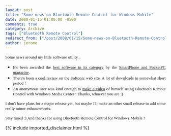 ```yaml
---
layout: post
title: "Some news on Bluetooth Remote Control for Windows Mobile"
date: 2008-01-15 01:00:00 -0500
comments: true
category: Archive
tags: ["Bluetooth Remote Control"]
redirect_from: ["/post/2008/01/15/Some-news-on-Bluetooth-Remote-Control-for-Windows-Mobile.aspx", "/post/2008/01/15/some-news-on-bluetooth-remote-control-for-windows-mobile.aspx"]
author: jerome
---
```

<!-- more -->
<p align="justify">
<font face="Verdana" size="2">Some news around my little software utility...</font>
</p>
<ul>
	<li>
	<div align="justify">
	<font face="Verdana" size="2">It&#39;s been awarded the </font><a href="http://pocketpcmag.com/awards/category_WandF_2007.asp#RemoteMediaController"><font face="Verdana" size="2">best software in its category</font></a><font face="Verdana" size="2"> by the </font><a href="http://pocketpcmag.com"><font face="Verdana" size="2">SmartPhone and PocketPC magazine</font></a><font face="Verdana" size="2">.</font>
	</div>
	</li>
	<li>
	<div align="justify">
	<font face="Verdana" size="2">There&#39;s been a </font><a href="http://bluetooth-remote-control.en.softonic.com/windowsmobile"><font face="Verdana" size="2">cool review</font></a><font face="Verdana" size="2"> on the </font><a href="http://softonic.com"><font face="Verdana" size="2">Softonic</font></a><font face="Verdana" size="2"> web site. A lot of downloads in somewhat short period !</font>
	</div>
	</li>
	<li>
	<div align="justify">
	<font face="Verdana" size="2">An anonymous user was kind enough to </font><a href="http://www.youtube.com/watch?v=VbAs5nzJixA"><font face="Verdana" size="2">make a video</font></a><font face="Verdana" size="2"> of himself using Bluetooth Remote Control with Windows Media Center ! Thanks, whoever you are :)</font>
	</div>
	</li>
</ul>
<p align="justify">
<font face="Verdana" size="2">I don&#39;t have plans for a major release yet, but maybe I&#39;ll make an other small release to add some really minor enhancements.</font>
</p>
<p align="justify">
<font face="Verdana" size="2">Stay tuned :) And thanks for using Bluetooth Remote Control for Windows Mobile !</font>
</p>

{% include imported_disclaimer.html %}
